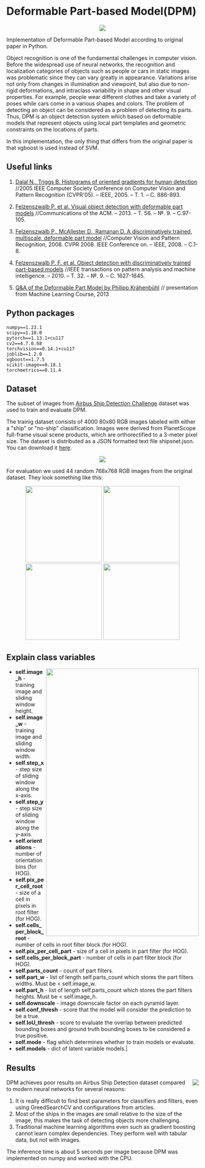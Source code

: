 # Deformable Part-based Model(DPM)
<p align="center">
  <img src="https://github.com/Chebart/DPM/assets/88379173/e845c79b-4fe4-4021-bb09-b1fbe166d73d">
</p>

Implementation of Deformable Part-based Model according to original paper in Python.

Object recognition is one of the fundamental challenges in computer vision. Before the widespread use of neural networks, 
the recognition and localization categories of objects such as people or cars in static images was problematic since they
can vary greatly in appearance. Variations arise not only from changes in illumination and viewpoint, but also
due to non-rigid deformations, and intraclass variability in shape and other visual properties. For example, people wear 
different clothes and take a variety of poses while cars come in a various shapes and colors. The problem of detecting an 
object can be considered as a problem of detecting its parts. Thus, DPM is an object detection system which based on deformable models 
that represent objects using local part templates and geometric constraints on the locations of parts. 

In this implementation, the only thing that differs from the original paper is that xgboost is used instead of SVM.

## Useful links

1. [Dalal N., Triggs B. Histograms of oriented gradients for human detection](https://lear.inrialpes.fr/people/triggs/pubs/Dalal-cvpr05.pdf)
		//2005 IEEE Computer Society Conference on Computer Vision and
		Pattern Recognition (CVPR'05). – IEEE, 2005. – Т. 1. – С. 886-893.

2. [Felzenszwalb P. et al. Visual object detection with deformable part
		models](https://www.islab.ulsan.ac.kr/files/announcement/449/Visual%20Object%20Detection%20with%20Deformable%20Part%20Models%20ACM2013.pdf) //Communications of the ACM. – 2013. – Т. 56. – №. 9. – С.97-105.
	
3. [Felzenszwalb P., McAllester D., Ramanan D. A discriminatively trained,
		multiscale, deformable part model](https://cs.brown.edu/people/pfelzens/papers/latent.pdf) //Computer Vision and Pattern
		Recognition, 2008. CVPR 2008. IEEE Conference on. – IEEE, 2008. – С.1-8.
	
4. [Felzenszwalb P. F. et al. Object detection with discriminatively trained
		part-based models](https://cs.brown.edu/people/pfelzens/papers/lsvm-pami.pdf) //IEEE transactions on pattern analysis and machine
		intelligence. – 2010. – Т. 32. – №. 9. – С. 1627-1645.
    
5. [Q&A of the Deformable Part Model by Philipp Krähenbühl](http://vision.stanford.edu/teaching/cs231b_spring1213/slides/detection_QA.pdf) // presentation from Machine Learning Course, 2013

## Python packages
```
numpy==1.23.1
scipy==1.10.0
pytorch==1.13.1+cu117
cv2==4.7.0.68
torchvision==0.14.1+cu117
joblib==1.2.0
xgboost==1.7.5
scikit-image==0.18.1
torchmetrics==0.11.4
```

## Dataset
The subset of images from [Airbus Ship Detection Challenge](https://www.kaggle.com/competitions/airbus-ship-detection/data) dataset was used to train and evaluate DPM.

The trainig dataset consists of 4000 80x80 RGB images labeled with either a "ship" or "no-ship" classification. Images were derived from PlanetScope full-frame visual 
scene products, which are orthorectified to a 3-meter pixel size. The dataset is distributed as a JSON formatted text file shipsnet.json. You can download it [here](https://www.kaggle.com/datasets/rhammell/ships-in-satellite-imagery).

<p align="center">
  <img src="https://github.com/Chebart/DPM/assets/88379173/2d8c9035-62b3-452f-bb83-f07c2895c5cf">
</p>

For evaluation we used 44 random 768x768 RGB images from the original dataset. They look something like this:

<p align="center">
  <img width = 200 height = 200 src="https://github.com/Chebart/DPM/assets/88379173/71d44840-e869-41eb-a264-870bbc7847be">
  <img width = 200 height = 200 src="https://github.com/Chebart/DPM/assets/88379173/acf3db19-7b30-47c9-8fcc-2169cd38072b">
  <img width = 200 height = 200 src="https://github.com/Chebart/DPM/assets/88379173/4f3c1e79-3441-4936-8680-8de86788d50f">
  <img width = 200 height = 200 src="https://github.com/Chebart/DPM/assets/88379173/a10d0cba-a956-4914-91fd-1309faba5b7d">
</p>

## Explain class variables
<img align="right" width = 400 height = 700 src="https://github.com/Chebart/DPM/assets/88379173/5de409e2-e97e-426e-8cdc-ffc8f9fb7f3b">

- **self.image_h** - training image and sliding window height.
- **self.image_w** - training image and sliding window width.
- **self.step_x** - step size of sliding window along the x-axis.
- **self.step_y** - step size of sliding window along the y-axis.
- **self.orientations** - number of orientation bins (for HOG).
- **self.pix_per_cell_root** - size of a cell in pixels in root filter (for HOG).
- **self.cells_per_block_root** - number of cells in root filter block (for HOG).
- **self.pix_per_cell_part** - size of a cell in pixels in part filter (for HOG).
- **self.cells_per_block_part** - number of cells in part filter block (for HOG).
- **self.parts_count** - count of part filters.
- **self.part_w** - list of length self.parts_count which stores the part filters widths. Must be < self.image_w.
- **self.part_h** - list of length self.parts_count which stores the part filters heights. Must be < self.image_h.
- **self.downscale** - image downscale factor on each 
  pyramid layer.
- **self.conf_thresh** - score that the model will 
  consider the prediction to be a true.
- **self.IoU_thresh** - score to evaluate the overlap 
  between predicted bounding boxes and ground truth 
  bounding boxes to be considered a true positive.
- **self.mode** - flag which determines whether to 
  train models or evaluate.
- **self.models** - dict of latent variable models.|


## Results
<img align="right" src="https://github.com/Chebart/DPM/assets/88379173/f2a1c154-5c83-4a84-b1b2-fdfc41a223da">

DPM achieves poor results on Airbus Ship Detection dataset compared to modern neural networks for several reasons:
1. It is really difficult to find best parameters for classifiers and filters, even using GreedSearchCV and configurations from articles.
2. Most of the ships in the images are small relative to the size of the image, this makes the task of detecting objects more challenging.
3. Traditional machine learning algorithms even such as gradient boosting cannot learn complex dependencies. They perform well with tabular data, but not with images.

The inference time is about 5 seconds per image because DPM was implemented on numpy and worked with the CPU.
